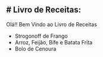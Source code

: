 ## # Livro de Receitas:

Olá!! Bem Vindo ao Livro de Receitas

- Strogonoff de Frango
- Arroz, Feijão, Bife e Batata Frita
- Bolo de Cenoura

